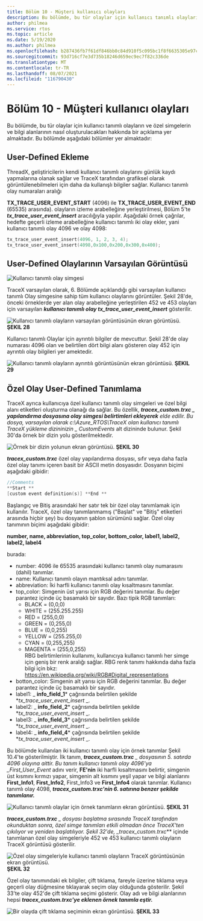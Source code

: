 ```yaml
---
title: Bölüm 10 - Müşteri kullanıcı olayları
description: Bu bölümde, bu tür olaylar için kullanıcı tanımlı olayların ve özel simgelerin ve bilgi alanlarının nasıl oluşturulacakları hakkında bir açıklama yer almaktadır.
author: philmea
ms.service: rtos
ms.topic: article
ms.date: 5/19/2020
ms.author: philmea
ms.openlocfilehash: b287436fb7f61df846bb0c84d910f5c095bc1f8f6635305e97c9e8b7aab64655
ms.sourcegitcommit: 93d716cf7e3d735b18246d659ec9ec7f82c336de
ms.translationtype: MT
ms.contentlocale: tr-TR
ms.lasthandoff: 08/07/2021
ms.locfileid: "116790430"
---
```

# <a name="chapter-10---customer-user-events"></a>Bölüm 10 - Müşteri kullanıcı olayları

Bu bölümde, bu tür olaylar için kullanıcı tanımlı olayların ve özel simgelerin ve bilgi alanlarının nasıl oluşturulacakları hakkında bir açıklama yer almaktadır. Bu bölümde aşağıdaki bölümler yer almaktadır: 

## <a name="inserting-user-defined-events"></a>User-Defined Ekleme

ThreadX, geliştiricilerin kendi kullanıcı tanımlı olaylarını günlük kaydı yapmalarına olanak sağlar ve TraceX tarafından grafiksel olarak görüntülenebilmeleri için daha da kullanışlı bilgiler sağlar. Kullanıcı tanımlı olay numaraları aralığı

**TX_TRACE_USER_EVENT_START** (4096) ile **TX_TRACE_USER_EVENT_END** (65535) arasında). olayların izleme arabelleğine yerleştirilmesi, Bölüm 5'te ***tx_trace_user_event_insert*** aracılığıyla yapılır. Aşağıdaki örnek çağrılar, hedefte geçerli izleme arabelleğine kullanıcı tanımlı iki olay ekler, yani kullanıcı tanımlı olay 4096 ve olay 4098:

```c
tx_trace_user_event_insert(4096, 1, 2, 3, 4);
tx_trace_user_event_insert(4098,0x100,0x200,0x300,0x400);
```

## <a name="default-display-of-user-defined-events"></a>User-Defined Olaylarının Varsayılan Görüntüsü

![Kullanıcı tanımlı olay simgesi](./media/user-guide/tx-events/image0.png)

TraceX varsayılan olarak, 6. Bölümde açıklandığı gibi varsayılan kullanıcı tanımlı Olay simgesine sahip tüm kullanıcı olaylarını görüntüler. Şekil 28'de, önceki örneklerde yer alan olay arabelleğine yerleştirilen 452 ve 453 olayları için varsayılan ***kullanıcı tanımlı olay tx_trace_user_event_insert*** gösterilir.

![Kullanıcı tanımlı olayların varsayılan görüntüsünün ekran görüntüsü. ](./media/user-guide/10.1.png)
 **ŞEKIL 28**

Kullanıcı tanımlı Olaylar için ayrıntılı bilgiler de mevcuttur. Şekil 28'de olay numarası 4096 olan ve belirtilen dört bilgi alanı gösteren olay 452 için ayrıntılı olay bilgileri yer amektedir.

![Kullanıcı tanımlı olayların ayrıntılı görüntüsünün ekran görüntüsü. ](./media/user-guide/10.2.png)
 **ŞEKIL 29**

## <a name="defining-custom-user-defined-event-icons"></a>Özel Olay User-Defined Tanımlama

TraceX ayrıca kullanıcıya özel kullanıcı tanımlı olay simgeleri ve özel bilgi alanı etiketleri oluşturma olanağı da sağlar. Bu özellik, ***tracex_custom.trxc _ yapılandırma dosyasına olay simgesi belirtimleri ekleyerek** elde edilir. Bu dosya, varsayılan olarak c:\Azure_RTOS\TraceX olan kullanıcı tanımlı TraceX yükleme dizininizin _ *_CustomEvents_** alt dizininde bulunur. Şekil 30'da örnek bir dizin yolu gösterilmektedir.

![Örnek bir dizin yolunun ekran görüntüsü. ](./media/user-guide/custom_events_folder.png)
 **ŞEKIL 30**

***tracex_custom.trxc*** özel olay yapılandırma dosyası, sıfır veya daha fazla özel olay tanımı içeren basit bir ASCII metin dosyasıdır. Dosyanın biçimi aşağıdaki gibidir:

```c
//Comments
**Start **
[custom event definition(s)] **End **
```

Başlangıç ve Bitiş arasındaki her satır tek bir özel olay tanımlamak için kullanılır. TraceX, özel olay tanımlanmamış ("Başlat" ve "Bitiş" etiketleri arasında hiçbir şey) bu dosyanın şablon sürümünü sağlar. Özel olay tanımının biçimi aşağıdaki gibidir:

**number, name, abbreviation, top_color, bottom_color, label1, label2, label2, label4**

burada:

- number: 4096 ile 65535 arasındaki kullanıcı tanımlı olay numarasını (dahil) tanımlar.</th>
- name: Kullanıcı tanımlı olayın mantıksal adını tanımlar.</td>
- abbreviation: İki harfli kullanıcı tanımlı olay kısaltmasını tanımlar.</td>
- top_color: Simgenin üst yarısı için RGB değerini tanımlar. Bu değer parantez içinde üç basamaklı bir sayıdır. Bazı tipik RGB tanımları:
  - BLACK = (0,0,0)       
  - WHITE = (255.255.255)
  - RED = (255,0,0)     
  - GREEN = (0,255,0)     
  - BLUE = (0,0,255)     
  - YELLOW = (255.255,0)   
  - CYAN = (0,255,255)   
  - MAGENTA = (255,0,255)   
  RBG belirtimlerinin kullanımı, kullanıcıya kullanıcı tanımlı her simge için geniş bir renk aralığı sağlar. RBG renk tanımı hakkında daha fazla bilgi için bkz: https://en.wikipedia.org/wiki/RGB#Digital_representations
- botton_color: Simgenin alt yarısı için RGB değerini tanımlar. Bu değer parantez içinde üç basamaklı bir sayıdır.
- label1: _ **info_field_1*** çağrısında belirtilen şekilde **_tx_trace_user_event_insert_* _.
- label2: _ **info_field_2*** çağrısında belirtilen şekilde **_tx_trace_user_event_insert_* _.
- label3: _ **info_field_3*** çağrısında belirtilen şekilde **_tx_trace_user_event_insert_* _.
- label4: _ **info_field_4*** çağrısında belirtilen şekilde **_tx_trace_user_event_insert_* _.

Bu bölümde kullanılan iki kullanıcı tanımlı olay için örnek tanımlar Şekil 10.4'te gösterilmiştir. İlk tanım, ***tracex_custom.trxc** _ dosyasının 5. satırda 4096 olayına aittir. Bu tanım kullanıcı tanımlı olay 4096'ya _*First_User_Event** adını verir, **FE'nin** iki harfli kısaltmasını belirtir, simgenin üst kısmını kırmızı yapar, simgenin alt kısmını yeşil yapar ve bilgi alanlarını **First_Info1**, **First_Info2**, First_Info3 ve **First_Info4** olarak tanımlar.  Kullanıcı tanımlı olay 4098, **_tracex_custom.trxc'nin 6. satırına benzer şekilde tanımlanır._**

![Kullanıcı tanımlı olaylar için örnek tanımların ekran görüntüsü. ](./media/user-guide/10.4.png)
 **ŞEKIL 31**

***tracex_custom.trxc** _ dosyası başlatma sırasında TraceX tarafından okunduktan sonra, özel simge tanımları etkili olmadan önce TraceX'ten çıkılıyor ve yeniden başlatılıyor. Şekil 32'de, _*_tracex_custom.trxc_** içinde tanımlanan özel olay simgeleriyle 452 ve 453 kullanıcı tanımlı olayların TraceX görüntüsü gösterilir.

![Özel olay simgeleriyle kullanıcı tanımlı olayların TraceX görüntüsünün ekran görüntüsü. ](./media/user-guide/10.5.png)
 **ŞEKIL 32**

Özel olay tanımındaki ek bilgiler, çift tıklama, fareyle üzerine tıklama veya geçerli olay düğmesine tıklayarak seçim olay olduğunda gösterilir. Şekil 33'te olay 452'de çift tıklama seçimi gösterir. Olay adı ve bilgi alanlarının hepsi ***tracex_custom.trxc'ye eklenen örnek tanımla eştir.***

![Bir olayda çift tıklama seçiminin ekran görüntüsü. ](./media/user-guide/10.6.png)
 **ŞEKIL 33**
